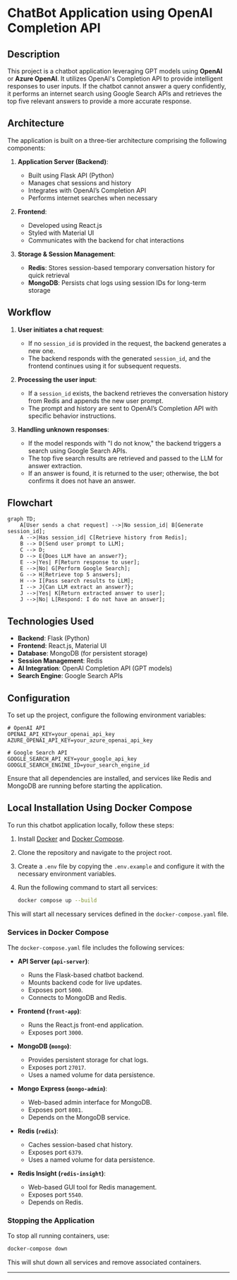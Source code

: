 # ChatBot Application using OpenAI Completion API

## Description

This project is a chatbot application leveraging GPT models using **OpenAI** or **Azure OpenAI**. It utilizes OpenAI's Completion API to provide intelligent responses to user inputs. If the chatbot cannot answer a query confidently, it performs an internet search using Google Search APIs and retrieves the top five relevant answers to provide a more accurate response.

## Architecture

The application is built on a three-tier architecture comprising the following components:

1. **Application Server (Backend)**:

   - Built using Flask API (Python)
   - Manages chat sessions and history
   - Integrates with OpenAI’s Completion API
   - Performs internet searches when necessary

2. **Frontend**:

   - Developed using React.js
   - Styled with Material UI
   - Communicates with the backend for chat interactions

3. **Storage & Session Management**:

   - **Redis**: Stores session-based temporary conversation history for quick retrieval
   - **MongoDB**: Persists chat logs using session IDs for long-term storage

## Workflow

1. **User initiates a chat request**:

   - If no `session_id` is provided in the request, the backend generates a new one.
   - The backend responds with the generated `session_id`, and the frontend continues using it for subsequent requests.

2. **Processing the user input**:

   - If a `session_id` exists, the backend retrieves the conversation history from Redis and appends the new user prompt.
   - The prompt and history are sent to OpenAI’s Completion API with specific behavior instructions.

3. **Handling unknown responses**:

   - If the model responds with "I do not know," the backend triggers a search using Google Search APIs.
   - The top five search results are retrieved and passed to the LLM for answer extraction.
   - If an answer is found, it is returned to the user; otherwise, the bot confirms it does not have an answer.

## Flowchart

```mermaid
graph TD;
    A[User sends a chat request] -->|No session_id| B[Generate session_id];
    A -->|Has session_id| C[Retrieve history from Redis];
    B --> D[Send user prompt to LLM];
    C --> D;
    D --> E{Does LLM have an answer?};
    E -->|Yes| F[Return response to user];
    E -->|No| G[Perform Google Search];
    G --> H[Retrieve top 5 answers];
    H --> I[Pass search results to LLM];
    I --> J{Can LLM extract an answer?};
    J -->|Yes| K[Return extracted answer to user];
    J -->|No| L[Respond: I do not have an answer];
```

## Technologies Used

- **Backend**: Flask (Python)
- **Frontend**: React.js, Material UI
- **Database**: MongoDB (for persistent storage)
- **Session Management**: Redis
- **AI Integration**: OpenAI Completion API (GPT models)
- **Search Engine**: Google Search APIs

## Configuration

To set up the project, configure the following environment variables:

```env
# OpenAI API
OPENAI_API_KEY=your_openai_api_key
AZURE_OPENAI_API_KEY=your_azure_openai_api_key

# Google Search API
GOOGLE_SEARCH_API_KEY=your_google_api_key
GOOGLE_SEARCH_ENGINE_ID=your_search_engine_id
```

Ensure that all dependencies are installed, and services like Redis and MongoDB are running before starting the application.

## Local Installation Using Docker Compose

To run this chatbot application locally, follow these steps:

1. Install [Docker](https://www.docker.com/) and [Docker Compose](https://docs.docker.com/compose/install/).
2. Clone the repository and navigate to the project root.
3. Create a `.env` file by copying the `.env.example` and configure it with the necessary environment variables. 
4. Run the following command to start all services:
   
   ```sh
   docker compose up --build
   ```

This will start all necessary services defined in the `docker-compose.yaml` file.

### Services in Docker Compose

The `docker-compose.yaml` file includes the following services:

- **API Server (`api-server`)**: 
  - Runs the Flask-based chatbot backend.
  - Mounts backend code for live updates.
  - Exposes port `5000`.
  - Connects to MongoDB and Redis.

- **Frontend (`front-app`)**: 
  - Runs the React.js front-end application.
  - Exposes port `3000`.

- **MongoDB (`mongo`)**: 
  - Provides persistent storage for chat logs.
  - Exposes port `27017`.
  - Uses a named volume for data persistence.

- **Mongo Express (`mongo-admin`)**: 
  - Web-based admin interface for MongoDB.
  - Exposes port `8081`.
  - Depends on the MongoDB service.

- **Redis (`redis`)**: 
  - Caches session-based chat history.
  - Exposes port `6379`.
  - Uses a named volume for data persistence.

- **Redis Insight (`redis-insight`)**: 
  - Web-based GUI tool for Redis management.
  - Exposes port `5540`.
  - Depends on Redis.

### Stopping the Application

To stop all running containers, use:

```sh
docker-compose down
```

This will shut down all services and remove associated containers.

---
